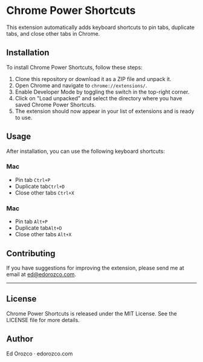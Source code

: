 # Chrome Power Shortcuts

This extension automatically adds keyboard shortcuts to pin tabs, duplicate tabs, and close other tabs in Chrome.


## Installation

To install Chrome Power Shortcuts, follow these steps:

1. Clone this repository or download it as a ZIP file and unpack it.
2. Open Chrome and navigate to `chrome://extensions/`.
3. Enable Developer Mode by toggling the switch in the top-right corner.
4. Click on "Load unpacked" and select the directory where you have saved Chrome Power Shortcuts.
5. The extension should now appear in your list of extensions and is ready to use.

## Usage

After installation, you can use the following keyboard shortcuts:

### Mac
- Pin tab `Ctrl+P`
- Duplicate tab`Ctrl+D`
- Close other tabs `Ctrl+X`

### Mac
- Pin tab `Alt+P`
- Duplicate tab`Alt+D`
- Close other tabs `Alt+X`



## Contributing

If you have suggestions for improving the extension, please send me at email at ed@edorozco.com.

---

## License

Chrome Power Shortcuts is released under the MIT License. See the LICENSE file for more details.


## Author

Ed Orozco · edorozco.com


